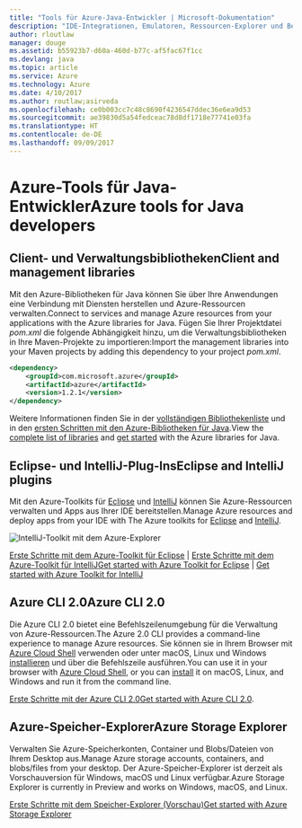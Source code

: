 ```yaml
---
title: "Tools für Azure-Java-Entwickler | Microsoft-Dokumentation"
description: "IDE-Integrationen, Emulatoren, Ressourcen-Explorer und Befehlszeilenschnittstellen für Java-Entwickler, die in Azure arbeiten."
author: rloutlaw
manager: douge
ms.assetid: b55923b7-d60a-460d-b77c-af5fac67f1cc
ms.devlang: java
ms.topic: article
ms.service: Azure
ms.technology: Azure
ms.date: 4/10/2017
ms.author: routlaw;asirveda
ms.openlocfilehash: ce0b003cc7c48c8690f4236547ddec36e6ea9d53
ms.sourcegitcommit: ae39830d5a54fedceac78d8df1718e77741e03fa
ms.translationtype: HT
ms.contentlocale: de-DE
ms.lasthandoff: 09/09/2017
---
```

# <a name="azure-tools-for-java-developers"></a><span data-ttu-id="e0583-103">Azure-Tools für Java-Entwickler</span><span class="sxs-lookup"><span data-stu-id="e0583-103">Azure tools for Java developers</span></span>

## <a name="client-and-management-libraries"></a><span data-ttu-id="e0583-104">Client- und Verwaltungsbibliotheken</span><span class="sxs-lookup"><span data-stu-id="e0583-104">Client and management libraries</span></span>

<span data-ttu-id="e0583-105">Mit den Azure-Bibliotheken für Java können Sie über Ihre Anwendungen eine Verbindung mit Diensten herstellen und Azure-Ressourcen verwalten.</span><span class="sxs-lookup"><span data-stu-id="e0583-105">Connect to services and manage Azure resources from your applications with the Azure libraries for Java.</span></span> <span data-ttu-id="e0583-106">Fügen Sie Ihrer Projektdatei *pom.xml* die folgende Abhängigkeit hinzu, um die Verwaltungsbibliotheken in Ihre Maven-Projekte zu importieren:</span><span class="sxs-lookup"><span data-stu-id="e0583-106">Import the management libraries into your Maven projects by adding this dependency to your project *pom.xml*.</span></span>

```XML
<dependency>
    <groupId>com.microsoft.azure</groupId>
    <artifactId>azure</artifactId>
    <version>1.2.1</version>
</dependency>
```

<span data-ttu-id="e0583-107">Weitere Informationen finden Sie in der [vollständigen Bibliothekenliste](java-sdk-azure-install.md) und in den [ersten Schritten mit den Azure-Bibliotheken für Java](java-sdk-azure-get-started.md).</span><span class="sxs-lookup"><span data-stu-id="e0583-107">View the [complete list of libraries](java-sdk-azure-install.md) and [get started](java-sdk-azure-get-started.md) with the Azure libraries for Java.</span></span>

## <a name="eclipse-and-intellij-plugins"></a><span data-ttu-id="e0583-108">Eclipse- und IntelliJ-Plug-Ins</span><span class="sxs-lookup"><span data-stu-id="e0583-108">Eclipse and IntelliJ plugins</span></span>

<span data-ttu-id="e0583-109">Mit den Azure-Toolkits für [Eclipse](eclipse/azure-toolkit-for-eclipse.md) und [IntelliJ](intellij/azure-toolkit-for-intellij.md) können Sie Azure-Ressourcen verwalten und Apps aus Ihrer IDE bereitstellen.</span><span class="sxs-lookup"><span data-stu-id="e0583-109">Manage Azure resources and deploy apps from your IDE with The Azure toolkits for [Eclipse](eclipse/azure-toolkit-for-eclipse.md) and [IntelliJ](intellij/azure-toolkit-for-intellij.md).</span></span>   

![IntelliJ-Toolkit mit dem Azure-Explorer](media/intelliJ-azure-explorer.png)

<span data-ttu-id="e0583-111">[Erste Schritte mit dem Azure-Toolkit für Eclipse](https://docs.microsoft.com/azure/app-service-web/app-service-web-eclipse-create-hello-world-web-app) | [Erste Schritte mit dem Azure-Toolkit für IntelliJ](https://docs.microsoft.com/azure/app-service-web/app-service-web-intellij-create-hello-world-web-app)</span><span class="sxs-lookup"><span data-stu-id="e0583-111">[Get started with Azure Toolkit for Eclipse](https://docs.microsoft.com/azure/app-service-web/app-service-web-eclipse-create-hello-world-web-app) | [Get started with Azure Toolkit for IntelliJ](https://docs.microsoft.com/azure/app-service-web/app-service-web-intellij-create-hello-world-web-app)</span></span> 

## <a name="azure-cli-20"></a><span data-ttu-id="e0583-112">Azure CLI 2.0</span><span class="sxs-lookup"><span data-stu-id="e0583-112">Azure CLI 2.0</span></span>

<span data-ttu-id="e0583-113">Die Azure CLI 2.0 bietet eine Befehlszeilenumgebung für die Verwaltung von Azure-Ressourcen.</span><span class="sxs-lookup"><span data-stu-id="e0583-113">The Azure 2.0 CLI provides a command-line experience to manage Azure resources.</span></span> <span data-ttu-id="e0583-114">Sie können sie in Ihrem Browser mit [Azure Cloud Shell](https://docs.microsoft.com/azure/cloud-shell/overview) verwenden oder unter macOS, Linux und Windows [installieren](https://docs.microsoft.com/cli/azure/install-azure-cli) und über die Befehlszeile ausführen.</span><span class="sxs-lookup"><span data-stu-id="e0583-114">You can use it in your browser with [Azure Cloud Shell](https://docs.microsoft.com/azure/cloud-shell/overview), or you can [install](https://docs.microsoft.com/cli/azure/install-azure-cli) it on macOS, Linux, and Windows and run it from the command line.</span></span>

<span data-ttu-id="e0583-115">[Erste Schritte mit der Azure CLI 2.0](https://docs.microsoft.com/cli/azure/get-started-with-azure-cli)</span><span class="sxs-lookup"><span data-stu-id="e0583-115">[Get started with Azure CLI 2.0](https://docs.microsoft.com/cli/azure/get-started-with-azure-cli).</span></span>

## <a name="azure-storage-explorer"></a><span data-ttu-id="e0583-116">Azure-Speicher-Explorer</span><span class="sxs-lookup"><span data-stu-id="e0583-116">Azure Storage Explorer</span></span> 

<span data-ttu-id="e0583-117">Verwalten Sie Azure-Speicherkonten, Container und Blobs/Dateien von Ihrem Desktop aus.</span><span class="sxs-lookup"><span data-stu-id="e0583-117">Manage Azure storage accounts, containers, and blobs/files from your desktop.</span></span> <span data-ttu-id="e0583-118">Der Azure-Speicher-Explorer ist derzeit als Vorschauversion für Windows, macOS und Linux verfügbar.</span><span class="sxs-lookup"><span data-stu-id="e0583-118">Azure Storage Explorer is currently in Preview and works on Windows, macOS, and Linux.</span></span>

[<span data-ttu-id="e0583-119">Erste Schritte mit dem Speicher-Explorer (Vorschau)</span><span class="sxs-lookup"><span data-stu-id="e0583-119">Get started with Azure Storage Explorer</span></span>](https://docs.microsoft.com/azure/vs-azure-tools-storage-manage-with-storage-explorer)